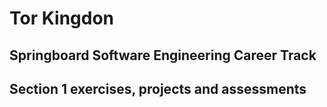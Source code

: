 # Tor Kingdon
## Springboard Software Engineering Career Track
## Section 1 exercises, projects and assessments
